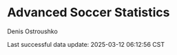 # Advanced Soccer Statistics
Denis Ostroushko

<!-- gfm -->

Last successful data update: 2025-03-12 06:12:56 CST
